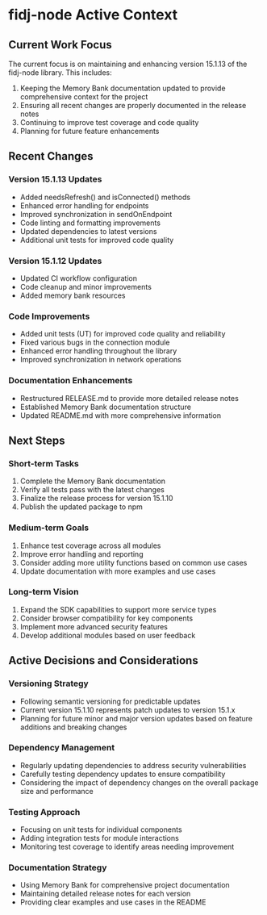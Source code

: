 # fidj-node Active Context

## Current Work Focus

The current focus is on maintaining and enhancing version 15.1.13 of the fidj-node library. This includes:

1. Keeping the Memory Bank documentation updated to provide comprehensive context for the project
2. Ensuring all recent changes are properly documented in the release notes
3. Continuing to improve test coverage and code quality
4. Planning for future feature enhancements

## Recent Changes

### Version 15.1.13 Updates
- Added needsRefresh() and isConnected() methods
- Enhanced error handling for endpoints
- Improved synchronization in sendOnEndpoint
- Code linting and formatting improvements
- Updated dependencies to latest versions
- Additional unit tests for improved code quality

### Version 15.1.12 Updates
- Updated CI workflow configuration
- Code cleanup and minor improvements
- Added memory bank resources

### Code Improvements
- Added unit tests (UT) for improved code quality and reliability
- Fixed various bugs in the connection module
- Enhanced error handling throughout the library
- Improved synchronization in network operations

### Documentation Enhancements
- Restructured RELEASE.md to provide more detailed release notes
- Established Memory Bank documentation structure
- Updated README.md with more comprehensive information

## Next Steps

### Short-term Tasks
1. Complete the Memory Bank documentation
2. Verify all tests pass with the latest changes
3. Finalize the release process for version 15.1.10
4. Publish the updated package to npm

### Medium-term Goals
1. Enhance test coverage across all modules
2. Improve error handling and reporting
3. Consider adding more utility functions based on common use cases
4. Update documentation with more examples and use cases

### Long-term Vision
1. Expand the SDK capabilities to support more service types
2. Consider browser compatibility for key components
3. Implement more advanced security features
4. Develop additional modules based on user feedback

## Active Decisions and Considerations

### Versioning Strategy
- Following semantic versioning for predictable updates
- Current version 15.1.10 represents patch updates to version 15.1.x
- Planning for future minor and major version updates based on feature additions and breaking changes

### Dependency Management
- Regularly updating dependencies to address security vulnerabilities
- Carefully testing dependency updates to ensure compatibility
- Considering the impact of dependency changes on the overall package size and performance

### Testing Approach
- Focusing on unit tests for individual components
- Adding integration tests for module interactions
- Monitoring test coverage to identify areas needing improvement

### Documentation Strategy
- Using Memory Bank for comprehensive project documentation
- Maintaining detailed release notes for each version
- Providing clear examples and use cases in the README
